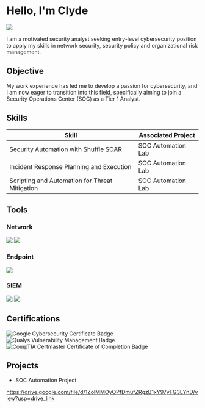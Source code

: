 # Hello, I'm Clyde
<a href="https://linkedin.com/in/clyde-hubbard"><img src="https://img.shields.io/badge/-LinkedIn-0072b1?&style=for-the-badge&logo=linkedin&logoColor=white" /></a>



I am a motivated security analyst seeking entry-level cybersecurity position to apply my skills in network security, security policy and organizational risk management.

## Objective

My work experience has led me to develop a passion for cybersecurity, and I am now eager to transition into this field, specifically aiming to join a Security Operations Center (SOC) as a Tier 1 Analyst.

## Skills

| Skill                                         | Associated Project         |
|-----------------------------------------------|----------------------------|
| Security Automation with Shuffle SOAR         | SOC Automation Lab|
| Incident Response Planning and Execution      | SOC Automation Lab|
| Scripting and Automation for Threat Mitigation | SOC Automation Lab|

## Tools

### Network
<div>
    <img src="https://img.shields.io/badge/-Wireshark-1679A7?&style=for-the-badge&logo=Wireshark&logoColor=white" />
    <img src="https://img.shields.io/badge/-Suricata-EF3B2D?&style=for-the-badge&logo=Suricata&logoColor=white" />

### Endpoint
<div>
    <img src="https://img.shields.io/badge/-Microsoft_Defender_for_Endpoint-00A4EF?&style=for-the-badge&logo=Microsoft&logoColor=white" />

### SIEM
<div>
    <img src="https://img.shields.io/badge/-Microsoft_Sentinel-0078D4?&style=for-the-badge&logo=Microsoft&logoColor=white" />
    <img src="https://img.shields.io/badge/-Splunk-000000?&style=for-the-badge&logo=Splunk&logoColor=white" />

## Certifications

<div>
<img src="https://img.shields.io/badge/Google_Cybersecurity_Certificate-Passed-4285F4?style=for-the-badge&logo=Google&logoColor=white" alt="Google Cybersecurity Certificate Badge" />
<img src="https://img.shields.io/badge/Qualys_Vulnerability_Management-Active-0094D4?style=for-the-badge&logo=Qualys&logoColor=white" alt="Qualys Vulnerability Management Badge" />
<img src="https://img.shields.io/badge/CompTIA_Certmaster_Certificate_of_Completion-Passed-FF0000?style=for-the-badge&logo=CompTIA&logoColor=white" alt="CompTIA Certmaster Certificate of Completion Badge" />

## Projects
- SOC Automation Project

https://drive.google.com/file/d/1ZolMMOyOPfDmufZRgzB1xY97yFG3LYnD/view?usp=drive_link

<!--
**clydehubbard1/clydehubbard1** is a ✨ _special_ ✨ repository because its `README.md` (this file) appears on your GitHub profile.

Here are some ideas to get you started:

- 🔭 I’m currently working on ...
- 🌱 I’m currently learning ...
- 👯 I’m looking to collaborate on ...
- 🤔 I’m looking for help with ...
- 💬 Ask me about ...
- 📫 How to reach me: ...
- 😄 Pronouns: ...
- ⚡ Fun fact: ...
-->
